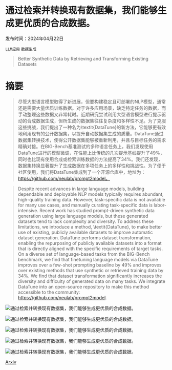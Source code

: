 # 通过检索并转换现有数据集，我们能够生成更优质的合成数据。

发布时间：2024年04月22日

`LLM应用` `数据生成`

> Better Synthetic Data by Retrieving and Transforming Existing Datasets

# 摘要

> 尽管大型语言模型取得了新进展，但要构建稳定且可部署的NLP模型，通常还是需要大量优质训练数据。对于许多应用场景，缺乏特定任务的数据，而手动整理这些数据又非常耗时。近期研究尝试利用大型语言模型进行提示驱动的合成数据生成，但所生成的数据集往往复杂度和多样性不足。为了克服这些挑战，我们提出了一种名为\textit{DataTune}的新方法，它能够更有效地利用现有的公开数据集，以提升自动数据集生成的质量。DataTune通过数据集转换技术，使得公开数据集能够被重新利用，并且与目标任务的需求精确对接。在BIG-Bench基准测试的多种语言任务上，我们发现使用DataTune进行的模型微调，在性能上比传统的几次提示基线提升了49%，同时也比现有使用合成或检索训练数据的方法提高了34%。我们还发现，数据集转换显著提升了生成数据在多项任务上的多样性和挑战性。为了便于社区使用，我们将DataTune集成到了一个开源仓库中，地址为：https://github.com/neulab/prompt2model。

> Despite recent advances in large language models, building dependable and deployable NLP models typically requires abundant, high-quality training data. However, task-specific data is not available for many use cases, and manually curating task-specific data is labor-intensive. Recent work has studied prompt-driven synthetic data generation using large language models, but these generated datasets tend to lack complexity and diversity. To address these limitations, we introduce a method, \textit{DataTune}, to make better use of existing, publicly available datasets to improve automatic dataset generation. DataTune performs dataset transformation, enabling the repurposing of publicly available datasets into a format that is directly aligned with the specific requirements of target tasks. On a diverse set of language-based tasks from the BIG-Bench benchmark, we find that finetuning language models via DataTune improves over a few-shot prompting baseline by 49\% and improves over existing methods that use synthetic or retrieved training data by 34\%. We find that dataset transformation significantly increases the diversity and difficulty of generated data on many tasks. We integrate DataTune into an open-source repository to make this method accessible to the community: https://github.com/neulab/prompt2model.

![通过检索并转换现有数据集，我们能够生成更优质的合成数据。](../../../paper_images/2404.14361/x1.png)

![通过检索并转换现有数据集，我们能够生成更优质的合成数据。](../../../paper_images/2404.14361/x2.png)

![通过检索并转换现有数据集，我们能够生成更优质的合成数据。](../../../paper_images/2404.14361/x3.png)

![通过检索并转换现有数据集，我们能够生成更优质的合成数据。](../../../paper_images/2404.14361/x4.png)

![通过检索并转换现有数据集，我们能够生成更优质的合成数据。](../../../paper_images/2404.14361/x5.png)

[Arxiv](https://arxiv.org/abs/2404.14361)